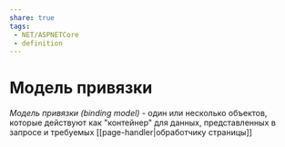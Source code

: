 ```yaml
---
share: true
tags:
 - NET/ASPNETCore
 - definition
---
```

# Модель привязки
*Модель привязки (binding model)* - один или несколько объектов, которые действуют как "контейнер" для данных, представленных в запросе и требуемых [[page-handler|обработчику страницы]]